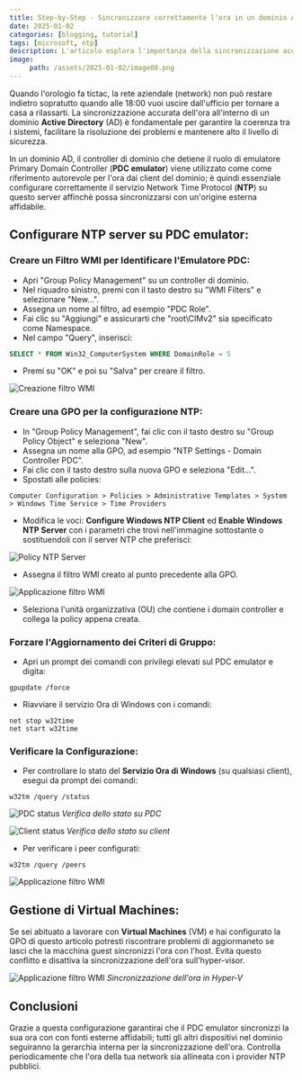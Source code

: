 ```yaml
---
title: Step-by-Step - Sincronizzare correttamente l'ora in un dominio Active Directory
date: 2025-01-02
categories: [blogging, tutorial]
tags: [microsoft, ntp]
description: L'articolo esplora l'importanza della sincronizzazione accurata dell'ora in una rete aziendale e guida il lettore nella configurazione del servizio NTP sull'emulatore Primary Domain Controller (PDC emulator) in un dominio Active Directory.
image:
     path: /assets/2025-01-02/image08.png
---
```


Quando l'orologio fa tictac, la rete aziendale (network) non può restare indietro sopratutto quando alle 18:00 vuoi uscire dall'ufficio per tornare a casa a rilassarti. La sincronizzazione accurata dell'ora all'interno di un dominio **Active Directory** (AD) è fondamentale per garantire la coerenza tra i sistemi, facilitare la risoluzione dei problemi e mantenere alto il livello di sicurezza.
 
In un dominio AD, il controller di dominio che detiene il ruolo di emulatore Primary Domain Controller (**PDC emulator**) viene utilizzato come come riferimento autorevole per l'ora dai client del dominio; è quindi essenziale configurare correttamente il servizio Network Time Protocol (**NTP**) su questo server affinchè possa  sincronizzarsi con un'origine esterna affidabile.

## Configurare NTP server su PDC emulator:

### Creare un Filtro WMI per Identificare l'Emulatore PDC:

- Apri "Group Policy Management" su un controller di dominio.
- Nel riquadro sinistro, premi con il tasto destro su "WMI Filters" e selezionare "New...".
- Assegna un nome al filtro, ad esempio "PDC Role".
- Fai clic su "Aggiungi" e assicurarti che "root\CIMv2" sia specificato come Namespace.
- Nel campo "Query", inserisci:

```sql
SELECT * FROM Win32_ComputerSystem WHERE DomainRole = 5
```
	 
- Premi su "OK" e poi su "Salva" per creare il filtro.

![Creazione filtro WMI](/assets/2025-01-02/image01.png) 

### Creare una GPO per la configurazione NTP:

- In "Group Policy Management", fai clic con il tasto destro su "Group Policy Object" e seleziona "New".
- Assegna un nome alla GPO, ad esempio "NTP Settings - Domain Controller PDC".
- Fai clic con il tasto destro sulla nuova GPO e seleziona "Edit...".
- Spostati alle policies:

```
Computer Configuration > Policies > Administrative Templates > System > Windows Time Service > Time Providers
```

- Modifica le voci: **Configure Windows NTP Client** ed **Enable Windows NTP Server** con i parametri che trovi nell'immagine sottostante o sostituendoli con il server NTP che preferisci:

![Policy NTP Server](/assets/2025-01-02/image02.png) 

- Assegna il filtro WMI creato al punto precedente alla GPO.

![Applicazione filtro WMI](/assets/2025-01-02/image03.png) 

- Seleziona l'unità organizzativa (OU) che contiene i domain controller e collega la policy appena creata.

### Forzare l'Aggiornamento dei Criteri di Gruppo:

- Apri un prompt dei comandi con privilegi elevati sul PDC emulator e digita:

```
gpupdate /force
```

- Riavviare il servizio Ora di Windows con i comandi:

```
net stop w32time
net start w32time
```

### Verificare la Configurazione:

- Per controllare lo stato del **Servizio Ora di Windows** (su qualsiasi client), esegui da prompt dei comandi:

```
w32tm /query /status
```

![PDC status](/assets/2025-01-02/image05.png)
_Verifica dello stato su PDC_

![Client status](/assets/2025-01-02/image04.png) 
_Verifica dello stato su client_

- Per verificare i peer configurati:

```
w32tm /query /peers
```
![Applicazione filtro WMI](/assets/2025-01-02/image06.png)

## Gestione di Virtual Machines:

Se sei abituato a lavorare con **Virtual Machines** (VM) e hai configurato la GPO di questo articolo potresti riscontrare problemi di aggiormaneto se lasci che la macchina guest sincronizzi l'ora con l'host. Evita questo conflitto e disattiva la sincronizzazione dell'ora sull'hyper-visor.

![Applicazione filtro WMI](/assets/2025-01-02/image07.png)
_Sincronizzazione dell'ora in Hyper-V_ 

## Conclusioni

Grazie a questa configurazione garantirai che il PDC emulator sincronizzi la sua ora con con fonti esterne affidabili; tutti gli altri dispositivi nel dominio seguiranno la gerarchia interna per la sincronizzazione dell'ora. Controlla periodicamente che l'ora della tua network sia allineata con i provider NTP pubblici. 